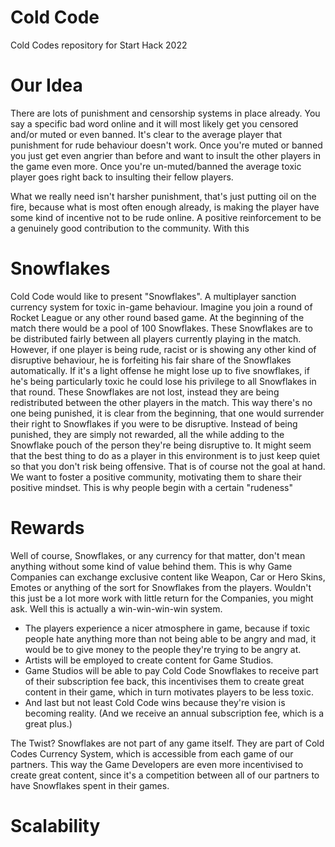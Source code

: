 # Cold Code
Cold Codes repository for Start Hack 2022

# Our Idea
There are lots of punishment and censorship systems in place already. You say a specific bad word online and it will most likely get you censored and/or muted or even banned. It's clear to the average player that punishment for rude behaviour doesn't work. Once you're muted or banned you just get even angrier than before and want to insult the other players in the game even more. Once you're un-muted/banned the average toxic player goes right back to insulting their fellow players.

What we really need isn't harsher punishment, that's just putting oil on the fire, because what is most often enough already, is making the player have some kind of incentive not to be rude online. A positive reinforcement to be a genuinely good contribution to the community. With this 

# Snowflakes
Cold Code would like to present "Snowflakes". A multiplayer sanction currency system for toxic in-game behaviour. 
Imagine you join a round of Rocket League or any other round based game. At the beginning of the match there would be a pool of 100 Snowflakes. These Snowflakes are to be distributed fairly between all players currently playing in the match. 
However, if one player is being rude, racist or is showing any other kind of disruptive behaviour, he is forfeiting his fair share of the Snowflakes automatically. If it's a light offense he might lose up to five snowflakes, if he's being particularly toxic he could lose his privilege to all Snowflakes in that round. 
These Snowflakes are not lost, instead they are being redistributed between the other players in the match. This way there's no one being punished, it is clear from the beginning, that one would surrender their right to Snowflakes if you were to be disruptive. Instead of being punished, they are simply not rewarded, all the while adding to the Snowflake pouch of the person they're being disruptive to. 
It might seem that the best thing to do as a player in this environment is to just keep quiet so that you don't risk being offensive. That is of course not the goal at hand. We want to foster a positive community, motivating them to share their positive mindset. This is why people begin with a certain "rudeness"

# Rewards
Well of course, Snowflakes, or any currency for that matter, don't mean anything without some kind of value behind them. This is why Game Companies can exchange exclusive content like Weapon, Car or Hero Skins, Emotes or anything of the sort for Snowflakes from the players. Wouldn't this just be a lot more work with little return for the Companies, you might ask. 
Well this is actually a win-win-win-win system. 
- The players experience a nicer atmosphere in game, because if toxic people hate anything more than not being able to be angry and mad, it would be to give money to the people they're trying to be angry at. 
- Artists will be employed to create content for Game Studios. 
- Game Studios will be able to pay Cold Code Snowflakes to receive part of their subscription fee back, this incentivises them to create great content in their game, which in turn motivates players to be less toxic. 
- And last but not least Cold Code wins because they're vision is becoming reality. (And we receive an annual subscription fee, which is a great plus.)

The Twist? Snowflakes are not part of any game itself. They are part of Cold Codes Currency System, which is accessible from each game of our partners. This way the Game Developers are even more incentivised to create great content, since it's a competition between all of our partners to have Snowflakes spent in their games.

# Scalability
